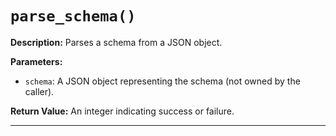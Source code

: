 # `parse_schema()`

**Description:**
Parses a schema from a JSON object.

**Parameters:**
- `schema`: A JSON object representing the schema (not owned by the caller).

**Return Value:**
An integer indicating success or failure.

---
